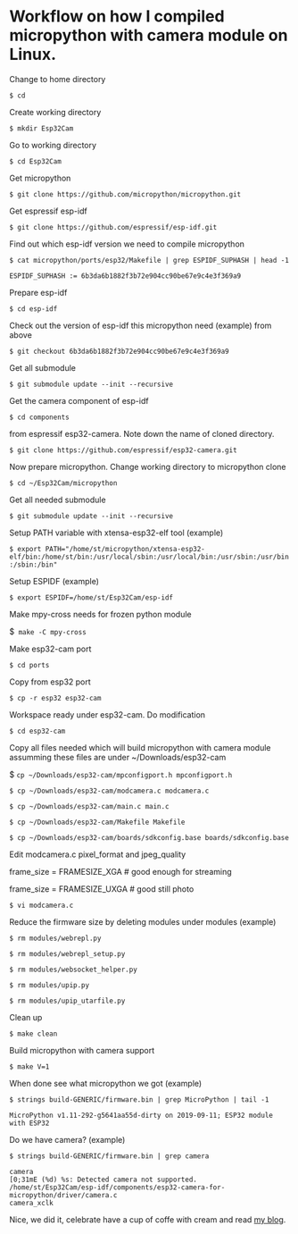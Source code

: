 # Workflow on how I compiled micropython with camera module on Linux.

Change to home directory

`$ cd`

Create working directory

`$ mkdir Esp32Cam`

Go to working directory

`$ cd Esp32Cam`

Get micropython

`$ git clone https://github.com/micropython/micropython.git`

Get espressif esp-idf

`$ git clone https://github.com/espressif/esp-idf.git`

Find out which esp-idf version we need to compile micropython

`$ cat micropython/ports/esp32/Makefile | grep ESPIDF_SUPHASH | head -1`

`ESPIDF_SUPHASH := 6b3da6b1882f3b72e904cc90be67e9c4e3f369a9`

Prepare esp-idf

`$ cd esp-idf`

Check out the version of esp-idf this micropython need (example) from above

`$ git checkout 6b3da6b1882f3b72e904cc90be67e9c4e3f369a9`

Get all submodule

`$ git submodule update --init --recursive`

Get the camera component of esp-idf

`$ cd components`

from espressif esp32-camera. Note down the name of cloned directory.

`$ git clone https://github.com/espressif/esp32-camera.git`

Now prepare micropython. Change working directory to micropython clone

`$ cd ~/Esp32Cam/micropython`

Get all needed submodule

`$ git submodule update --init --recursive`

Setup PATH variable with xtensa-esp32-elf tool (example)

`$ export PATH="/home/st/micropython/xtensa-esp32-elf/bin:/home/st/bin:/usr/local/sbin:/usr/local/bin:/usr/sbin:/usr/bin:/sbin:/bin"`

Setup ESPIDF (example)

`$ export ESPIDF=/home/st/Esp32Cam/esp-idf`

Make mpy-cross needs for frozen python module

$` make -C mpy-cross`

Make esp32-cam port

`$ cd ports`

Copy from esp32 port

`$ cp -r esp32 esp32-cam`

Workspace ready under esp32-cam. Do modification

`$ cd esp32-cam`

Copy all files needed which will build micropython with camera module assumming these files are under ~/Downloads/esp32-cam

$ `cp ~/Downloads/esp32-cam/mpconfigport.h mpconfigport.h`

`$ cp ~/Downloads/esp32-cam/modcamera.c modcamera.c`

`$ cp ~/Downloads/esp32-cam/main.c main.c`

`$ cp ~/Downloads/esp32-cam/Makefile Makefile`

`$ cp ~/Downloads/esp32-cam/boards/sdkconfig.base boards/sdkconfig.base`

Edit modcamera.c pixel_format and jpeg_quality

frame_size = FRAMESIZE_XGA # good enough for streaming

frame_size = FRAMESIZE_UXGA # good still photo

`$ vi modcamera.c`

Reduce the firmware size by deleting modules under modules (example)

`$ rm modules/webrepl.py`

`$ rm modules/webrepl_setup.py`

`$ rm modules/websocket_helper.py`

`$ rm modules/upip.py`

`$ rm modules/upip_utarfile.py`

Clean up

`$ make clean`

Build micropython with camera support

`$ make V=1`

When done see what micropython we got (example)

`$ strings build-GENERIC/firmware.bin | grep MicroPython | tail -1`

```
MicroPython v1.11-292-g5641aa55d-dirty on 2019-09-11; ESP32 module with ESP32
```

Do we have camera? (example)

`$ strings build-GENERIC/firmware.bin | grep camera`

```
camera
[0;31mE (%d) %s: Detected camera not supported.
/home/st/Esp32Cam/esp-idf/components/esp32-camera-for-micropython/driver/camera.c
camera_xclk
```

Nice, we did it, celebrate have a cup of coffe with cream and read [my blog](https://kopimojo.blogspot.com/).

